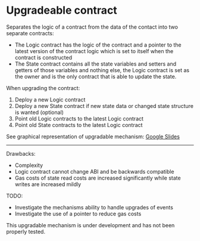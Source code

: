 # Upgradeable contract

Separates the logic of a contract from the data of the contact into two separate contracts:
* The Logic contract has the logic of the contract and a pointer to the latest version of the contract logic which is set to itself when the contract is constructed
* The State contract contains all the state variables and setters and getters of those variables and nothing else, the Logic contract is set as the owner and is the only contract that is able to update the state.

When upgrading the contract:
1. Deploy a new Logic contract
2. Deploy a new State contract if new state data or changed state structure is wanted (optional)
3. Point old Logic contracts to the latest Logic contract
4. Point old State contracts to the latest Logic contract

See graphical representation of upgradable mechanism: [Google Slides](https://docs.google.com/presentation/d/1veuPxAQD88z5holb-6SjWLhyDABuzNeVPZpZvzemJ3A/edit?usp=sharing)

----

Drawbacks:
* Complexity
* Logic contract cannot change ABI and be backwards compatible
* Gas costs of state read costs are increased significantly while state writes are increased mildly

TODO:
* Investigate the mechanisms ability to handle upgrades of events
* Investigate the use of a pointer to reduce gas costs

This upgradable mechanism is under development and has not been properly tested.
